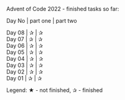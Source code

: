 Advent of Code 2022 - finished tasks so far:
 
Day No | part one | part two

Day 08 |     ✰    |     ✰    
Day 07 |     ✰    |     ✰    
Day 06 |     ✰    |     ✰    
Day 05 |     ✰    |     ✰    
Day 04 |     ✰    |     ✰    
Day 03 |     ✰    |     ✰    
Day 02 |     ✰    |     ✰    
Day 01 |     ✰    |     ✰   

Legend: ★ - not finished, ✰ - finished